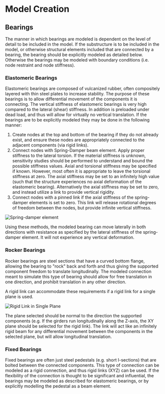 # Model Creation

## Bearings
The manner in which bearings are modeled is dependent on the level of detail to be included in the model. If the substructure is to be included in the model, or otherwise structural elements included that are connected by a bearing, the bearing should be explicitly modeled as detailed below. Otherwise the bearings may be modeled with boundary conditions (i.e. node restraint and node stiffness).
### Elastomeric Bearings
Elastomeric bearings are composed of vulcanized rubber, often compositely layered with thin steel plates to increase stability. The purpose of these bearings is to allow differential movement of the components it is connecting. The vertical stiffness of elastomeric bearings is very high compared to the lateral (shear) stiffness. In addition is preloaded under dead load, and thus will allow for virtually no vertical translation. If the bearings are to be explicitly modeled they may be done in the following manner:

1. Create nodes at the top and bottom of the bearing if they do not already exist, and ensure these nodes are appropriately connected to the adjacent components (via rigid links).
2. Connect nodes with Spring-Damper beam element. Apply proper stiffness to the lateral torsion. If the material stiffness is unknown, sensitivity studies should be performed to understand and bound the possible stiffness values. Axial and torsional stiffness may be specified if known. However, most often it is appropriate to leave the torsional stiffness at zero. The axial stiffness may be set to an infinitely high value (such that the structure experiences no axial deformation of the elastomeric bearing). Alternatively the axial stiffness may be set to zero, and instead utilize a link to provide vertical rigidity.
3. Connect nodes with a pinned link if the axial stiffness of the spring-damper elements is set to zero. This link will release rotational degrees of freedom between the nodes, but provide infinite vertical stiffness.

![Spring-damper element](/Images/SpringElement.png)

Using these methods, the modeled bearing can move laterally in both directions with resistance as specified by the lateral stiffness of the spring-damper element. It will not experience any vertical deformation.

### Rocker Bearings
Rocker bearings are steel sections that have a curved bottom flange, allowing the bearing to "rock" back and forth and thus giving the supported component freedom to translate longitudinally. The modeled connection meant to simulate this type of bearing should allow for free translation in one direction, and prohibit translation in any other direction.

A rigid link can accommodate these requirements if a rigid link for a single plane is used.

![Rigid Link in Single Plane](/Images/RockerLink.png)

The plane selected should be normal to the direction the supported components (e.g. If the girders run longitudinally along the Z-axis, the XY plane should be selected for the rigid link). The link will act like an infinitely rigid beam for any differential movement between the components in the selected plane, but will allow longitudinal translation.

### Fixed Bearings
Fixed bearings are often just steel pedestals (e.g. short I-sections) that are bolted between the connected components. This type of connection can be modeled as a rigid connection, and thus rigid links (XYZ) can be used.
If the flexibility of the connection is thought to be significant and influential, the bearings may be modeled as described for elastomeric bearings, or by explicitly modelling the pedestal as a beam element.
